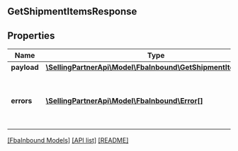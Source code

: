 ## GetShipmentItemsResponse

## Properties

Name | Type | Description | Notes
------------ | ------------- | ------------- | -------------
**payload** | [**\SellingPartnerApi\Model\FbaInbound\GetShipmentItemsResult**](GetShipmentItemsResult.md) |  | [optional]
**errors** | [**\SellingPartnerApi\Model\FbaInbound\Error[]**](Error.md) | A list of error responses returned when a request is unsuccessful. | [optional]

[[FbaInbound Models]](../) [[API list]](../../Api) [[README]](../../../README.md)
